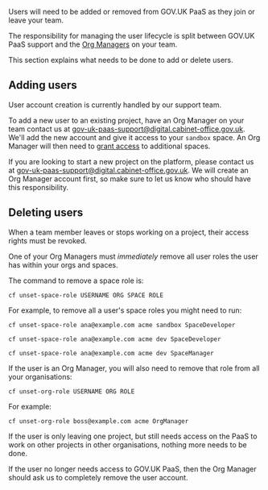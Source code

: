 Users will need to be added or removed from GOV.UK PaaS as they join or leave your team.

The responsibility for managing the user lifecycle is split between GOV.UK PaaS support and the [Org Managers](/managing_users/user_accounts#org-manager) on your team. 

This section explains what needs to be done to add or delete users.

## Adding users

User account creation is currently handled by our support team.

To add a new user to an existing project, have an Org Manager on your team contact us at [gov-uk-paas-support@digital.cabinet-office.gov.uk](mailto:gov-uk-paas-support@digital.cabinet-office.gov.uk). We'll add the new account and give it access to your `sandbox` space. An Org Manager will then need to [grant access](/deploying_apps/orgs_spaces_targets#granting-access) to additional spaces.

If you are looking to start a new project on the platform, please contact us at [gov-uk-paas-support@digital.cabinet-office.gov.uk](mailto:gov-uk-paas-support@digital.cabinet-office.gov.uk). We will create an Org Manager account first, so make sure to let us know who should have this responsibility.

## Deleting users

When a team member leaves or stops working on a project, their access rights must be revoked. 

One of your Org Managers must _immediately_ remove all user roles the user has within your orgs and spaces.

The command to remove a space role is:

```
cf unset-space-role USERNAME ORG SPACE ROLE
```

For example, to remove all a user's space roles you might need to run:

```
cf unset-space-role ana@example.com acme sandbox SpaceDeveloper

cf unset-space-role ana@example.com acme dev SpaceDeveloper

cf unset-space-role ana@example.com acme dev SpaceManager
```


If the user is an Org Manager, you will also need to remove that role from all your organisations:

```
cf unset-org-role USERNAME ORG ROLE
```

For example:

```
cf unset-org-role boss@example.com acme OrgManager
```


If the user is only leaving one project, but still needs access on the PaaS to work on other projects in other organisations, nothing more needs to be done. 

If the user no longer needs access to GOV.UK PaaS, then the Org Manager should ask us to completely remove the user account.
